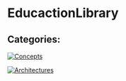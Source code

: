 # EducactionLibrary

## Categories: 

[![Concepts](https://img.shields.io/badge/Concepts-020?style=for-the-badge&logo=github&logoColor=white)](https://github.com/MohammadRezaGholamizadeh/EducactionLibrary/blob/main/Library/Concepts/README.md)

[![Architectures](https://img.shields.io/badge/Architectures-710?style=for-the-badge&logo=github&logoColor=white)](https://github.com/MohammadRezaGholamizadeh/EducactionLibrary/blob/main/Library/Architectures/README.md)
